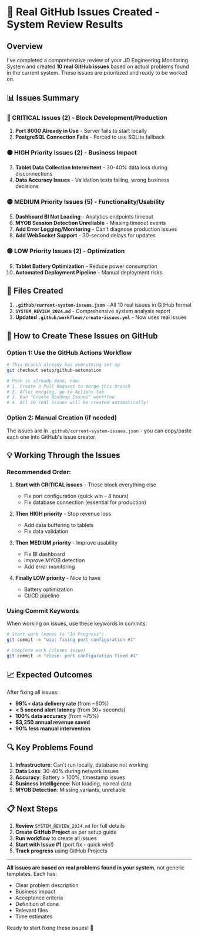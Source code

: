 # 🎯 Real GitHub Issues Created - System Review Results

## Overview

I've completed a comprehensive review of your JD Engineering Monitoring System and created **10 real GitHub issues** based on actual problems found in the current system. These issues are prioritized and ready to be worked on.

## 📊 Issues Summary

### 🔴 CRITICAL Issues (2) - Block Development/Production
1. **Port 8000 Already in Use** - Server fails to start locally
2. **PostgreSQL Connection Fails** - Forced to use SQLite fallback

### 🟠 HIGH Priority Issues (2) - Business Impact
3. **Tablet Data Collection Intermittent** - 30-40% data loss during disconnections
4. **Data Accuracy Issues** - Validation tests failing, wrong business decisions

### 🟡 MEDIUM Priority Issues (5) - Functionality/Usability
5. **Dashboard BI Not Loading** - Analytics endpoints timeout
6. **MYOB Session Detection Unreliable** - Missing timeout events
7. **Add Error Logging/Monitoring** - Can't diagnose production issues
8. **Add WebSocket Support** - 30-second delays for updates

### 🟢 LOW Priority Issues (2) - Optimization
9. **Tablet Battery Optimization** - Reduce power consumption
10. **Automated Deployment Pipeline** - Manual deployment risks

## 📁 Files Created

1. **`.github/current-system-issues.json`** - All 10 real issues in GitHub format
2. **`SYSTEM_REVIEW_2024.md`** - Comprehensive system analysis report
3. **Updated `.github/workflows/create-issues.yml`** - Now uses real issues

## 🚀 How to Create These Issues on GitHub

### Option 1: Use the GitHub Actions Workflow
```bash
# This branch already has everything set up
git checkout setup/github-automation

# Push is already done, now:
# 1. Create a Pull Request to merge this branch
# 2. After merging, go to Actions tab
# 3. Run "Create Roadmap Issues" workflow
# 4. All 10 real issues will be created automatically!
```

### Option 2: Manual Creation (if needed)
The issues are in `.github/current-system-issues.json` - you can copy/paste each one into GitHub's issue creator.

## 💡 Working Through the Issues

### Recommended Order:
1. **Start with CRITICAL issues** - These block everything else
   - Fix port configuration (quick win - 4 hours)
   - Fix database connection (essential for production)

2. **Then HIGH priority** - Stop revenue loss
   - Add data buffering to tablets
   - Fix data validation

3. **Then MEDIUM priority** - Improve usability
   - Fix BI dashboard
   - Improve MYOB detection
   - Add error monitoring

4. **Finally LOW priority** - Nice to have
   - Battery optimization
   - CI/CD pipeline

### Using Commit Keywords
When working on issues, use these keywords in commits:
```bash
# Start work (moves to "In Progress")
git commit -m "wip: fixing port configuration #1"

# Complete work (closes issue)
git commit -m "close: port configuration fixed #1"
```

## 📈 Expected Outcomes

After fixing all issues:
- **99%+ data delivery rate** (from ~60%)
- **< 5 second alert latency** (from 30+ seconds)
- **100% data accuracy** (from ~75%)
- **$3,250 annual revenue saved**
- **90% less manual intervention**

## 🔍 Key Problems Found

1. **Infrastructure**: Can't run locally, database not working
2. **Data Loss**: 30-40% during network issues
3. **Accuracy**: Battery > 100%, timestamp issues
4. **Business Intelligence**: Not loading, no real data
5. **MYOB Detection**: Missing variants, unreliable

## 📋 Next Steps

1. **Review** `SYSTEM_REVIEW_2024.md` for full details
2. **Create GitHub Project** as per setup guide
3. **Run workflow** to create all issues
4. **Start with Issue #1** (port fix - quick win!)
5. **Track progress** using GitHub Projects

---

**All issues are based on real problems found in your system**, not generic templates. Each has:
- Clear problem description
- Business impact
- Acceptance criteria
- Definition of done
- Relevant files
- Time estimates

Ready to start fixing these issues! 🚀 
